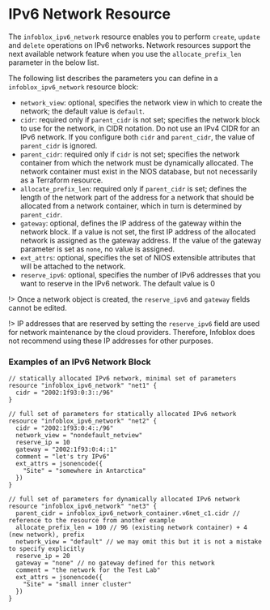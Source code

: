 # IPv6 Network Resource

The `infoblox_ipv6_network` resource enables you to perform `create`, `update` and `delete` operations
on IPv6 networks. Network resources support the next available network feature when you use
the `allocate_prefix_len` parameter in the below list.

The following list describes the parameters you can define in a `infoblox_ipv6_network` resource block:

* `network_view`: optional, specifies the network view in which to create the network; the default value is `default`.
* `cidr`: required only if `parent_cidr` is not set; specifies the network block to use for the network, in CIDR notation. Do not use an IPv4 CIDR for an IPv6 network. If you configure both `cidr` and `parent_cidr`, the value of `parent_cidr` is ignored.
* `parent_cidr`: required only if `cidr` is not set; specifies the network container from which the network must be dynamically allocated. The network container must exist in the NIOS database, but not necessarily as a Terraform resource.
* `allocate_prefix_len`: required only if `parent_cidr` is set; defines the length of the network part of the address for a network that should be allocated from a network container, which in turn is determined by `parent_cidr`.
* `gateway`: optional, defines the IP address of the gateway within the network block. If a value is not set, the first IP address of the allocated network is assigned as the gateway address. If the value of the gateway parameter is set as `none`, no value is assigned.
* `ext_attrs`: optional, specifies the set of NIOS extensible attributes that will be attached to the network.
* `reserve_ipv6`: optional, specifies the number of IPv6 addresses that you want to reserve in the IPv6 network. The default value is 0

!> Once a network object is created, the `reserve_ipv6` and `gateway` fields cannot be edited.

!> IP addresses that are reserved by setting the `reserve_ipv6` field are used for network maintenance by the cloud providers. Therefore, Infoblox does not recommend using these IP addresses for other purposes.

### Examples of an IPv6 Network Block

```hcl
// statically allocated IPv6 network, minimal set of parameters
resource "infoblox_ipv6_network" "net1" {
  cidr = "2002:1f93:0:3::/96"
}

// full set of parameters for statically allocated IPv6 network
resource "infoblox_ipv6_network" "net2" {
  cidr = "2002:1f93:0:4::/96"
  network_view = "nondefault_netview"
  reserve_ip = 10
  gateway = "2002:1f93:0:4::1"
  comment = "let's try IPv6"
  ext_attrs = jsonencode({
    "Site" = "somewhere in Antarctica"
  })
}

// full set of parameters for dynamically allocated IPv6 network
resource "infoblox_ipv6_network" "net3" {
  parent_cidr = infoblox_ipv6_network_container.v6net_c1.cidr // reference to the resource from another example
  allocate_prefix_len = 100 // 96 (existing network container) + 4 (new network), prefix
  network_view = "default" // we may omit this but it is not a mistake to specify explicitly
  reserve_ip = 20
  gateway = "none" // no gateway defined for this network
  comment = "the network for the Test Lab"
  ext_attrs = jsonencode({
    "Site" = "small inner cluster"
  })
}
```
